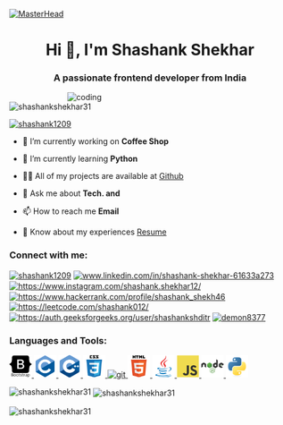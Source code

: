 [![MasterHead](https://t4.ftcdn.net/jpg/02/78/37/47/360_F_278374738_ypRn0utOVnebuhmpSrDiwkzFsdqEm0aa.jpg)](https://ShashankShekhar31.io)
<h1 align="center">Hi 👋, I'm Shashank Shekhar</h1>
<h3 align="center">A passionate frontend developer from India</h3>
<img align="right" alt="coding" width="400" src="https://cdn.dribbble.com/users/730703/screenshots/6581243/avento.gif">

<p align="left"> <img src="https://komarev.com/ghpvc/?username=shashankshekhar31&label=Profile%20views&color=0e75b6&style=flat" alt="shashankshekhar31" /> </p>

<p align="left"> <a href="https://twitter.com/shashank1209" target="blank"><img src="https://img.shields.io/twitter/follow/shashank1209?logo=twitter&style=for-the-badge" alt="shashank1209" /></a> </p>

- 🔭 I’m currently working on **Coffee Shop**

- 🌱 I’m currently learning **Python**

- 👨‍💻 All of my projects are available at [Github](Github)

- 💬 Ask me about **Tech. and**

- 📫 How to reach me **Email**

- 📄 Know about my experiences [Resume](Resume)

<h3 align="left">Connect with me:</h3>
<p align="left">
<a href="https://twitter.com/shashank1209" target="blank"><img align="center" src="https://raw.githubusercontent.com/rahuldkjain/github-profile-readme-generator/master/src/images/icons/Social/twitter.svg" alt="shashank1209" height="30" width="40" /></a>
<a href="https://linkedin.com/in/www.linkedin.com/in/shashank-shekhar-61633a273" target="blank"><img align="center" src="https://raw.githubusercontent.com/rahuldkjain/github-profile-readme-generator/master/src/images/icons/Social/linked-in-alt.svg" alt="www.linkedin.com/in/shashank-shekhar-61633a273" height="30" width="40" /></a>
<a href="https://instagram.com/https://www.instagram.com/shashank.shekhar12/" target="blank"><img align="center" src="https://raw.githubusercontent.com/rahuldkjain/github-profile-readme-generator/master/src/images/icons/Social/instagram.svg" alt="https://www.instagram.com/shashank.shekhar12/" height="30" width="40" /></a>
<a href="https://www.hackerrank.com/https://www.hackerrank.com/profile/shashank_shekh46" target="blank"><img align="center" src="https://raw.githubusercontent.com/rahuldkjain/github-profile-readme-generator/master/src/images/icons/Social/hackerrank.svg" alt="https://www.hackerrank.com/profile/shashank_shekh46" height="30" width="40" /></a>
<a href="https://www.leetcode.com/https://leetcode.com/shashank012/" target="blank"><img align="center" src="https://raw.githubusercontent.com/rahuldkjain/github-profile-readme-generator/master/src/images/icons/Social/leet-code.svg" alt="https://leetcode.com/shashank012/" height="30" width="40" /></a>
<a href="https://auth.geeksforgeeks.org/user/https://auth.geeksforgeeks.org/user/shashankshditr" target="blank"><img align="center" src="https://raw.githubusercontent.com/rahuldkjain/github-profile-readme-generator/master/src/images/icons/Social/geeks-for-geeks.svg" alt="https://auth.geeksforgeeks.org/user/shashankshditr" height="30" width="40" /></a>
<a href="https://discord.gg/demon8377" target="blank"><img align="center" src="https://raw.githubusercontent.com/rahuldkjain/github-profile-readme-generator/master/src/images/icons/Social/discord.svg" alt="demon8377" height="30" width="40" /></a>
</p>

<h3 align="left">Languages and Tools:</h3>
<p align="left"> <a href="https://getbootstrap.com" target="_blank" rel="noreferrer"> <img src="https://raw.githubusercontent.com/devicons/devicon/master/icons/bootstrap/bootstrap-plain-wordmark.svg" alt="bootstrap" width="40" height="40"/> </a> <a href="https://www.cprogramming.com/" target="_blank" rel="noreferrer"> <img src="https://raw.githubusercontent.com/devicons/devicon/master/icons/c/c-original.svg" alt="c" width="40" height="40"/> </a> <a href="https://www.w3schools.com/cpp/" target="_blank" rel="noreferrer"> <img src="https://raw.githubusercontent.com/devicons/devicon/master/icons/cplusplus/cplusplus-original.svg" alt="cplusplus" width="40" height="40"/> </a> <a href="https://www.w3schools.com/css/" target="_blank" rel="noreferrer"> <img src="https://raw.githubusercontent.com/devicons/devicon/master/icons/css3/css3-original-wordmark.svg" alt="css3" width="40" height="40"/> </a> <a href="https://git-scm.com/" target="_blank" rel="noreferrer"> <img src="https://www.vectorlogo.zone/logos/git-scm/git-scm-icon.svg" alt="git" width="40" height="40"/> </a> <a href="https://www.w3.org/html/" target="_blank" rel="noreferrer"> <img src="https://raw.githubusercontent.com/devicons/devicon/master/icons/html5/html5-original-wordmark.svg" alt="html5" width="40" height="40"/> </a> <a href="https://www.java.com" target="_blank" rel="noreferrer"> <img src="https://raw.githubusercontent.com/devicons/devicon/master/icons/java/java-original.svg" alt="java" width="40" height="40"/> </a> <a href="https://developer.mozilla.org/en-US/docs/Web/JavaScript" target="_blank" rel="noreferrer"> <img src="https://raw.githubusercontent.com/devicons/devicon/master/icons/javascript/javascript-original.svg" alt="javascript" width="40" height="40"/> </a> <a href="https://nodejs.org" target="_blank" rel="noreferrer"> <img src="https://raw.githubusercontent.com/devicons/devicon/master/icons/nodejs/nodejs-original-wordmark.svg" alt="nodejs" width="40" height="40"/> </a> <a href="https://www.python.org" target="_blank" rel="noreferrer"> <img src="https://raw.githubusercontent.com/devicons/devicon/master/icons/python/python-original.svg" alt="python" width="40" height="40"/> </a> </p>

<p><img align="left" src="https://github-readme-stats.vercel.app/api/top-langs?username=shashankshekhar31&show_icons=true&locale=en&layout=compact" alt="shashankshekhar31" /></p>

<p>&nbsp;<img align="center" src="https://github-readme-stats.vercel.app/api?username=shashankshekhar31&show_icons=true&locale=en" alt="shashankshekhar31" /></p>

<p><img align="center" src="https://github-readme-streak-stats.herokuapp.com/?user=shashankshekhar31&" alt="shashankshekhar31" /></p>
